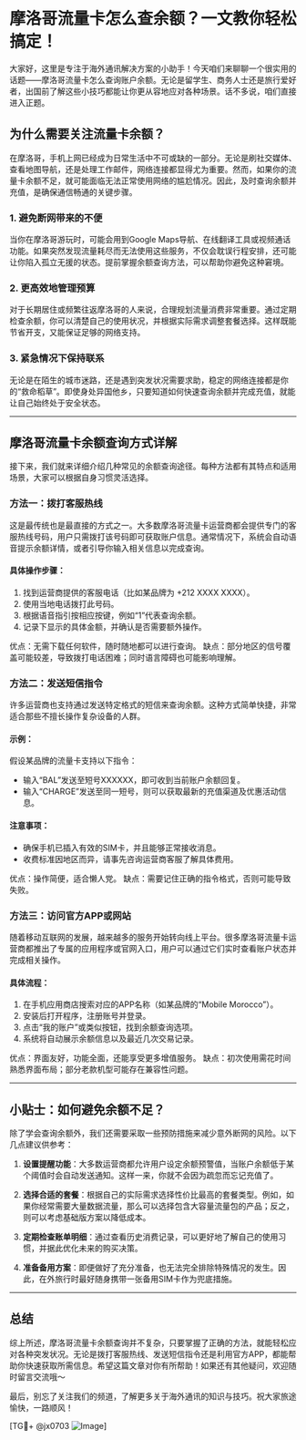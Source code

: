 # 摩洛哥流量卡怎么查余额？一文教你轻松搞定！

大家好，这里是专注于海外通讯解决方案的小助手！今天咱们来聊聊一个很实用的话题——摩洛哥流量卡怎么查询账户余额。无论是留学生、商务人士还是旅行爱好者，出国前了解这些小技巧都能让你更从容地应对各种场景。话不多说，咱们直接进入正题。

## 为什么需要关注流量卡余额？

在摩洛哥，手机上网已经成为日常生活中不可或缺的一部分。无论是刷社交媒体、查看地图导航，还是处理工作邮件，网络连接都显得尤为重要。然而，如果你的流量卡余额不足，就可能面临无法正常使用网络的尴尬情况。因此，及时查询余额并充值，是确保通信畅通的关键步骤。

### 1. 避免断网带来的不便
当你在摩洛哥游玩时，可能会用到Google Maps导航、在线翻译工具或视频通话功能。如果突然发现流量耗尽而无法使用这些服务，不仅会耽误行程安排，还可能让你陷入孤立无援的状态。提前掌握余额查询方法，可以帮助你避免这种窘境。

### 2. 更高效地管理预算
对于长期居住或频繁往返摩洛哥的人来说，合理规划流量消费非常重要。通过定期检查余额，你可以清楚自己的使用状况，并根据实际需求调整套餐选择。这样既能节省开支，又能保证足够的网络支持。

### 3. 紧急情况下保持联系
无论是在陌生的城市迷路，还是遇到突发状况需要求助，稳定的网络连接都是你的“救命稻草”。即使身处异国他乡，只要知道如何快速查询余额并完成充值，就能让自己始终处于安全状态。

---

## 摩洛哥流量卡余额查询方式详解

接下来，我们就来详细介绍几种常见的余额查询途径。每种方法都有其特点和适用场景，大家可以根据自身习惯灵活选择。

### 方法一：拨打客服热线
这是最传统也是最直接的方式之一。大多数摩洛哥流量卡运营商都会提供专门的客服热线号码，用户只需拨打该号码即可获取账户信息。通常情况下，系统会自动语音提示余额详情，或者引导你输入相关信息以完成查询。

#### 具体操作步骤：
1. 找到运营商提供的客服电话（比如某品牌为 +212 XXXX XXXX）。
2. 使用当地电话拨打此号码。
3. 根据语音指引按相应按键，例如“1”代表查询余额。
4. 记录下显示的具体金额，并确认是否需要额外操作。

优点：无需下载任何软件，随时随地都可以进行查询。
缺点：部分地区的信号覆盖可能较差，导致拨打电话困难；同时语言障碍也可能影响理解。

### 方法二：发送短信指令
许多运营商也支持通过发送特定格式的短信来查询余额。这种方式简单快捷，非常适合那些不擅长操作复杂设备的人群。

#### 示例：
假设某品牌的流量卡支持以下指令：
- 输入“BAL”发送至短号XXXXXX，即可收到当前账户余额回复。
- 输入“CHARGE”发送至同一短号，则可以获取最新的充值渠道及优惠活动信息。

#### 注意事项：
- 确保手机已插入有效的SIM卡，并且能够正常接收消息。
- 收费标准因地区而异，请事先咨询运营商客服了解具体费用。

优点：操作简便，适合懒人党。
缺点：需要记住正确的指令格式，否则可能导致失败。

### 方法三：访问官方APP或网站
随着移动互联网的发展，越来越多的服务开始转向线上平台。很多摩洛哥流量卡运营商都推出了专属的应用程序或官网入口，用户可以通过它们实时查看账户状态并完成相关操作。

#### 具体流程：
1. 在手机应用商店搜索对应的APP名称（如某品牌的“Mobile Morocco”）。
2. 安装后打开程序，注册账号并登录。
3. 点击“我的账户”或类似按钮，找到余额查询选项。
4. 系统将自动展示余额信息以及最近几次交易记录。

优点：界面友好，功能全面，还能享受更多增值服务。
缺点：初次使用需花时间熟悉界面布局；部分老款机型可能存在兼容性问题。

---

## 小贴士：如何避免余额不足？

除了学会查询余额外，我们还需要采取一些预防措施来减少意外断网的风险。以下几点建议供参考：

1. **设置提醒功能**：大多数运营商都允许用户设定余额预警值，当账户余额低于某个阈值时会自动发送通知。这样一来，你就不会因为疏忽而忘记充值了。
   
2. **选择合适的套餐**：根据自己的实际需求选择性价比最高的套餐类型。例如，如果你经常需要大量数据流量，那么可以选择包含大容量流量包的产品；反之，则可以考虑基础版方案以降低成本。

3. **定期检查账单明细**：通过查看历史消费记录，可以更好地了解自己的使用习惯，并据此优化未来的购买决策。

4. **准备备用方案**：即便做好了充分准备，也无法完全排除特殊情况的发生。因此，在外旅行时最好随身携带一张备用SIM卡作为兜底措施。

---

## 总结

综上所述，摩洛哥流量卡余额查询并不复杂，只要掌握了正确的方法，就能轻松应对各种突发状况。无论是拨打客服热线、发送短信指令还是利用官方APP，都能帮助你快速获取所需信息。希望这篇文章对你有所帮助！如果还有其他疑问，欢迎随时留言交流哦～

最后，别忘了关注我们的频道，了解更多关于海外通讯的知识与技巧。祝大家旅途愉快，一路顺风！ 

[TG💪+ @jx0703 ![Image](https://github.com/user-attachments/assets/dbca1d08-cadb-493c-b0ec-ad6f7a83f270)]